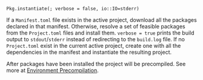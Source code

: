 ```
Pkg.instantiate(; verbose = false, io::IO=stderr)
```

If a `Manifest.toml` file exists in the active project, download all the packages declared in that manifest. Otherwise, resolve a set of feasible packages from the `Project.toml` files and install them. `verbose = true` prints the build output to `stdout`/`stderr` instead of redirecting to the `build.log` file. If no `Project.toml` exist in the current active project, create one with all the dependencies in the manifest and instantiate the resulting project.

After packages have been installed the project will be precompiled. See more at [Environment Precompilation](@ref).
